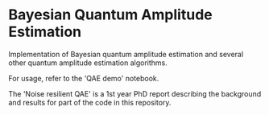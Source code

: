 # Bayesian Quantum Amplitude Estimation

Implementation of Bayesian quantum amplitude estimation and several other quantum amplitude estimation algorithms.

For usage, refer to the 'QAE demo' notebook. 

The 'Noise resilient QAE' is a 1st year PhD report describing the background and results for part of the code in this repository. 